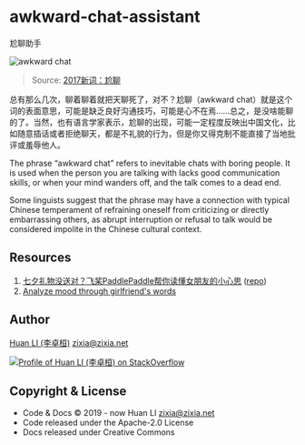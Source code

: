 # awkward-chat-assistant

尬聊助手

![awkward chat](https://huan.github.io/awkward-chat-assistant/images/awkward-chat.jpeg)

> Source: [2017新词：尬聊](http://www.sohu.com/a/212153109_179092)

总有那么几次，聊着聊着就把天聊死了，对不？尬聊（awkward chat）就是这个词的表面意思，可能是缺乏良好沟通技巧，可能是心不在焉……总之，是没啥能聊的了。当然，也有语言学家表示，尬聊的出现，可能一定程度反映出中国文化，比如随意插话或者拒绝聊天，都是不礼貌的行为，但是你又得克制不能直接了当地批评或羞辱他人。

The phrase “awkward chat” refers to inevitable chats with boring people. It is used when the person you are talking with lacks good communication skills, or when your mind wanders off, and the talk comes to a dead end.

Some linguists suggest that the phrase may have a connection with typical Chinese temperament of refraining oneself from criticizing or directly embarrassing others, as abrupt interruption or refusal to talk would be considered impolite in the Chinese cultural context.

## Resources

1. [七夕礼物没送对？飞桨PaddlePaddle帮你读懂女朋友的小心思](https://mp.weixin.qq.com/s?__biz=MzIzNjc1NzUzMw==&mid=2247526995&idx=2&sn=3ebcce11df09fe83adc654ee4bcc6ff5) ([repo](https://github.com/PaddlePaddle/models/tree/v1.5.1/PaddleNLP/emotion_detection))
1. [Analyze mood through girlfriend's words](https://github.com/CasterWx/python-girlfriend-mood)

## Author

[Huan LI (李卓桓)](http://linkedin.com/in/zixia) <zixia@zixia.net>

[![Profile of Huan LI (李卓桓) on StackOverflow](https://stackexchange.com/users/flair/265499.png)](https://stackexchange.com/users/265499)

## Copyright & License

- Code & Docs © 2019 - now Huan LI <zixia@zixia.net>
- Code released under the Apache-2.0 License
- Docs released under Creative Commons
